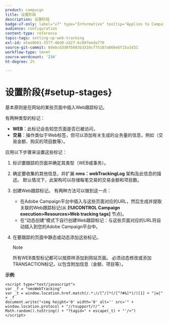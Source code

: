 ```yaml
---
product: campaign
title: 设置阶段
description: 设置阶段
badge-v7-only: label="v7" type="Informative" tooltip="Applies to Campaign Classic v7 only"
audience: configuration
content-type: reference
topic-tags: setting-up-web-tracking
exl-id: a5ae0b61-3377-46d9-a327-6c897eeda770
source-git-commit: 8debcd3d8fb883b3316cf75187a86bebf15a1d31
workflow-type: tm+mt
source-wordcount: '234'
ht-degree: 2%

---
```


# 设置阶段{#setup-stages}

基本原则是在网站的某些页面中插入Web跟踪标记。

有两种类型的标记：

* **WEB**：此标记会告知您页面是否已被访问，
* **交易**：操作类似于Web标签，但可以添加有关生成的业务量的信息，例如（交易金额、购买的项目数等）。

应用以下步骤来设置这些标记：

1. 标识要跟踪的页面并确定其类型（WEB或事务）。
1. 确定要收集的其他信息，并扩展 **nms：webTrackingLog** 架构及此信息的描述。 默认情况下，此架构可以存储每笔交易的交易金额和项目数。
1. 创建Web跟踪标记。 有两种方法可以做到这一点：

   * 在Adobe Campaign平台中插入与这些页面对应的URL，然后生成并提取关联的Web跟踪标记(从 **[!UICONTROL Campaign execution>Resources>Web tracking tags]** 节点)。
   * 在“动态创建”模式下自行创建Web跟踪标记：与这些页面对应的URL将自动插入到您的Adobe Campaign平台中。

1. 在要跟踪的页面中静态或动态添加这些标记。

   >[!NOTE]
   >
   >所有WEB类型标记都可以按原样添加到网站页面。 必须动态修改或添加TRANSACTION标记，以包含附加信息（金额、项目等）。

**示例**:

```
<script type="text/javascript">
var _f = "nmsWebTracking"
var _t = window.location.href.match(/.*://[^/]*(/[^?#&]*)/)[1] + "|w|" + _f
document.write("<img height='0' width='0' alt='' src='" +
window.location.protocol + "//tsupport/r/" +
Math.random().toString() + "?tagid=" + escape(_t) + "'/>")
</script>
```
